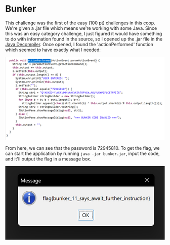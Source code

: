 # Bunker
This challenge was the first of the easy (100 pt) challenges in this coop. We're given a .jar file which means we're working with some Java. Since this was an easy category challenge, I just figured it would have something to do with information found in the source, so I opened up the .jar file in the [Java Decompiler](http://java-decompiler.github.io). Once opened, I found the 'actionPerformed' function which seemed to have exactly what I needed:

![Image](./images/bunker.png)

From here, we can see that the password is 72945810. To get the flag, we can start the application by running `java -jar bunker.jar`, input the code, and it'll output the flag in a message box.

![Image](./images/flag.png)